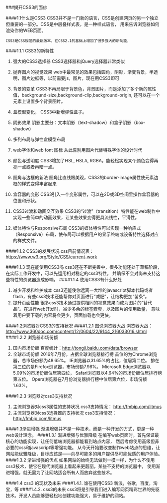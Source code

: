 ###揭开CSS3的面纱

####1.1什么是CSS3
    CSS3并不是一门新的语言，CSS是创建网页的另一个独立但重要的一部分。CSS是中层叠样式表，是一种样式语言，
    用来告诉浏览器如何渲染你的WEB页面。

    CSS3是CSS规范的最新版本，在CSS2.1的基础上增加了很多强大的新功能，

####1.1.1 CSS3的新特性

  1. 强大的CSS3选择器
      CSS3选择器和jQuery选择器非常类似
  2. 抛弃图片的视觉效果
      web中最常见的效果包括圆角，阴影，渐变背景，半透明，图片边框等，以前需要js，图片，现在用CSS3即可
  3. 背景的变革
      CSS3不再局限于背景色，背景图片，而是添加了多个新的属性值，background-size,background-clip,background-origin,
      还可以在一个元素上设置多个背景图片。
  4. 盒模型变化，
     CSS3中新增弹性盒子。
  5. 阴影效果
      阴影主要分：文本阴影（text-shadow）和盒子阴影（box-shadow）
  6. 多列布局与弹性盒模型布局

  7. web字体和web font 图标
      从此告别用图片代替特殊字体的设计时代
  8. 颜色与透明度
      CSS3增加了HSL, HSLA, RGBA，能轻松实现某个颜色变得再亮一点或者再暗一点。
  9. 圆角与边框的新法
      圆角比直线跟美观，CSS3的border-image属性使元素边框的样式变得丰富起来
  10. 盒容器的变形
       CSS3引入一个变形属性，可以在2D或3D空间里操作盒容器的位置和形状。
  11. CSS3过渡和动画交互效果
       CSS3的“过渡”（transition）特性能在web制作中实现一些简单的动画效果，让某些效果变得更具流线性，平滑性。
  12. 媒体特性与Responsive布局
       CSS3的媒体特性可以实现一种响应式（Responsive）布局，使布局可以根据用户的显示终端或设备特性选择对应的样式文件。

####1.1.2 CSS3的发展状况
    css目前情况表：https://www.w3.org/Style/CSS/current-work

####1.1.3 现在能使用CSS3吗
    css3还在不断完善中，很多功能还处于草稿阶段，在实际工作开发中，可以先运用相对稳定的css3特性，
    并确保不会对尚未支持这些特性的浏览器造成影响。
####1.1.4 使用CSS3有什么好处
  1. 减少开发和维护成本
      css3还能使你远离一大堆的javascript脚本代码或者flash，有些css3技术还能帮你对页面进行“减肥”，让结构更加“苗条”。
  2. 提升页面性能
      很多css3技术通过提供相同的视觉效果而成为图片的“替代品”。在进行web开发时，减少多余的标签嵌套，以及图片的使用数量，
      意味着用户要下载的内容将会更少，页面加载也会更快。

####1.2浏览器对CSS3的支持状况
####1.2.1 图说浏览器大战
    浏览器大战：http://www.360doc.com/content/12/0604/22/9144_216033016.shtml
####1.2.2 浏览器市场份额
  1. 国内市场份额
      百度统计：http://tongji.baidu.com/data/browser
  2. 全球市场份额
     2016年7月份，占据全球浏览器排行榜
     首位的为Chrome浏览器，总市场份额为48.65%。
     IE浏览器以31.65%的占比，位居第二位。
     排在第三位的是Firefox浏览器，市场份额7.98%。
     Microsoft Edge浏览器以5.09%的市场份额位居第四位，
     Safari浏览器以4.64%的市场份额位居排行榜第五位。
     Opera浏览器在7月份浏览器排行榜中位居第六位，市场份额1.63%。

####1.2.3 浏览器对css3支持状况
   1. 主流浏览器对css3属性的支持状况
       css3支持情况： http://fmbip.com/litmus
   2. 主流浏览器对css3选择器的支持状况
       css3支持情况： http://fmbip.com/litmus

####1.3渐进增强
    渐进增强并不是一种技术，而是一种开发的方式，更是一种web设计理念。
####1.3.1 渐进增强与优雅降级
    在编写web页面时，首先保证最核心的功能实现，让任何低端浏览器都能看到站点内容，
    然后考虑使用高级但非必要的css和javascript等增强功能。
    从今天开始要改变制作web站点的思维，让网站能优雅降级，目标应该是——向尽可能多的用户提供尽可能优质的用户体验。
####1.3.2 渐进增强的优点
    如果网站的始终无法做到一模一样，为什么不使用css3技术，使它在现代浏览器上看起来更靓丽，某些不支持的浏览器中，
    使用渐进增强，就无需为了让网站适合所有人而放弃这些技术。

####1.4 css3 的现状及未来
####1.4.1. 谁在使用CSS3
    新浪，谷歌，百度，淘宝，等
####1.4.2. css3的未来
    css3将是引导我们进入编写网页精彩世界的先驱技术。开发人员能够更轻松地创建功能强大，易于维护的网站。

